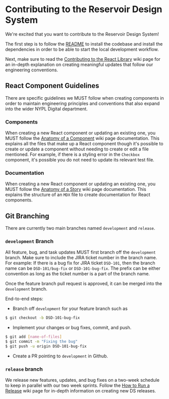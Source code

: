 # Contributing to the Reservoir Design System

We're excited that you want to contribute to the Reservoir Design System!

The first step is to follow the [README](/README.md) to install the codebase and install the dependencies in order to be able to start the local development workflow.

Next, make sure to read the [Contributing to the React Library](https://github.com/NYPL/nypl-design-system/wiki/Contributing-to-the-React-Library) wiki page for an in-depth explanation on creating meaningful updates that follow our engineering conventions.

## React Component Guidelines

There are specific guidelines we MUST follow when creating components in order to maintain engineering principles and conventions that also expand into the wider NYPL Digital department.

### Components

When creating a new React component or updating an existing one, you MUST follow the [Anatomy of a Component](https://github.com/NYPL/nypl-design-system/wiki/Anatomy-of-a-Component) wiki page documentation. This explains all the files that make up a React component though it's possible to create or update a component without needing to create or edit a file mentioned. For example, if there is a styling error in the `Checkbox` component, it's possible you do not need to update its relevant test file.

### Documentation

When creating a new React component or updating an existing one, you MUST follow the [Anatomy of a Story](https://github.com/NYPL/nypl-design-system/wiki/Anatomy-of-a-Story) wiki page documentation. This explains the structure of an `MDX` file to create documentation for React components.

## Git Branching

There are currently two main branches named `development` and `release`.

### `development` Branch

All feature, bug, and task updates MUST first branch off the `development` branch. Make sure to include the JIRA ticket number in the branch name. For example: If there is a bug fix for JIRA ticket `DSD-101`, then the branch name can be `DSD-101/bug-fix` or `DSD-101-bug-fix`. The prefix can be either convention as long as the ticket number is a part of the branch name.

Once the feature branch pull request is approved, it can be merged into the `development` branch.

End-to-end steps:

- Branch off `development` for your feature branch such as

```sh
$ git checkout -b DSD-101-bug-fix
```

- Implement your changes or bug fixes, commit, and push.

```sh
$ git add [name-of-files]
$ git commit -m "Fixing the bug"
$ git push -u origin DSD-101-bug-fix
```

- Create a PR pointing to `development` in Github.

### `release` branch

We release new features, updates, and bug fixes on a two-week schedule to keep in parallel with our two week sprints. Follow the [How to Run a Release](https://github.com/NYPL/nypl-design-system/wiki/How-to-Run-a-Release) wiki page for in-depth information on creating new DS releases.
